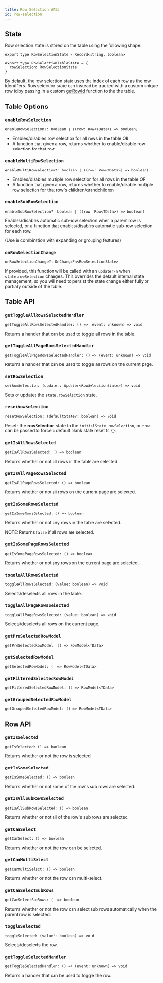 ```yaml
---
title: Row Selection APIs
id: row-selection
---
```


## State

Row selection state is stored on the table using the following shape:

```tsx
export type RowSelectionState = Record<string, boolean>

export type RowSelectionTableState = {
  rowSelection: RowSelectionState
}
```

By default, the row selection state uses the index of each row as the row identifiers. Row selection state can instead be tracked with a custom unique row id by passing in a custom [getRowId](../core/table.md#getrowid) function to the the table.

## Table Options

### `enableRowSelection`

```tsx
enableRowSelection?: boolean | ((row: Row<TData>) => boolean)
```

- Enables/disables row selection for all rows in the table OR
- A function that given a row, returns whether to enable/disable row selection for that row

### `enableMultiRowSelection`

```tsx
enableMultiRowSelection?: boolean | ((row: Row<TData>) => boolean)
```

- Enables/disables multiple row selection for all rows in the table OR
- A function that given a row, returns whether to enable/disable multiple row selection for that row's children/grandchildren

### `enableSubRowSelection`

```tsx
enableSubRowSelection?: boolean | ((row: Row<TData>) => boolean)
```

Enables/disables automatic sub-row selection when a parent row is selected, or a function that enables/disables automatic sub-row selection for each row.

(Use in combination with expanding or grouping features)

### `onRowSelectionChange`

```tsx
onRowSelectionChange?: OnChangeFn<RowSelectionState>
```

If provided, this function will be called with an `updaterFn` when `state.rowSelection` changes. This overrides the default internal state management, so you will need to persist the state change either fully or partially outside of the table.

## Table API

### `getToggleAllRowsSelectedHandler`

```tsx
getToggleAllRowsSelectedHandler: () => (event: unknown) => void
```

Returns a handler that can be used to toggle all rows in the table.

### `getToggleAllPageRowsSelectedHandler`

```tsx
getToggleAllPageRowsSelectedHandler: () => (event: unknown) => void
```

Returns a handler that can be used to toggle all rows on the current page.

### `setRowSelection`

```tsx
setRowSelection: (updater: Updater<RowSelectionState>) => void
```

Sets or updates the `state.rowSelection` state.

### `resetRowSelection`

```tsx
resetRowSelection: (defaultState?: boolean) => void
```

Resets the **rowSelection** state to the `initialState.rowSelection`, or `true` can be passed to force a default blank state reset to `{}`.

### `getIsAllRowsSelected`

```tsx
getIsAllRowsSelected: () => boolean
```

Returns whether or not all rows in the table are selected.

### `getIsAllPageRowsSelected`

```tsx
getIsAllPageRowsSelected: () => boolean
```

Returns whether or not all rows on the current page are selected.

### `getIsSomeRowsSelected`

```tsx
getIsSomeRowsSelected: () => boolean
```

Returns whether or not any rows in the table are selected.

NOTE: Returns `false` if all rows are selected.

### `getIsSomePageRowsSelected`

```tsx
getIsSomePageRowsSelected: () => boolean
```

Returns whether or not any rows on the current page are selected.

### `toggleAllRowsSelected`

```tsx
toggleAllRowsSelected: (value: boolean) => void
```

Selects/deselects all rows in the table.

### `toggleAllPageRowsSelected`

```tsx
toggleAllPageRowsSelected: (value: boolean) => void
```

Selects/deselects all rows on the current page.

### `getPreSelectedRowModel`

```tsx
getPreSelectedRowModel: () => RowModel<TData>
```

### `getSelectedRowModel`

```tsx
getSelectedRowModel: () => RowModel<TData>
```

### `getFilteredSelectedRowModel`

```tsx
getFilteredSelectedRowModel: () => RowModel<TData>
```

### `getGroupedSelectedRowModel`

```tsx
getGroupedSelectedRowModel: () => RowModel<TData>
```

## Row API

### `getIsSelected`

```tsx
getIsSelected: () => boolean
```

Returns whether or not the row is selected.

### `getIsSomeSelected`

```tsx
getIsSomeSelected: () => boolean
```

Returns whether or not some of the row's sub rows are selected.

### `getIsAllSubRowsSelected`

```tsx
getIsAllSubRowsSelected: () => boolean
```

Returns whether or not all of the row's sub rows are selected.

### `getCanSelect`

```tsx
getCanSelect: () => boolean
```

Returns whether or not the row can be selected.

### `getCanMultiSelect`

```tsx
getCanMultiSelect: () => boolean
```

Returns whether or not the row can multi-select.

### `getCanSelectSubRows`

```tsx
getCanSelectSubRows: () => boolean
```

Returns whether or not the row can select sub rows automatically when the parent row is selected.

### `toggleSelected`

```tsx
toggleSelected: (value?: boolean) => void
```

Selects/deselects the row.

### `getToggleSelectedHandler`

```tsx
getToggleSelectedHandler: () => (event: unknown) => void
```

Returns a handler that can be used to toggle the row.
